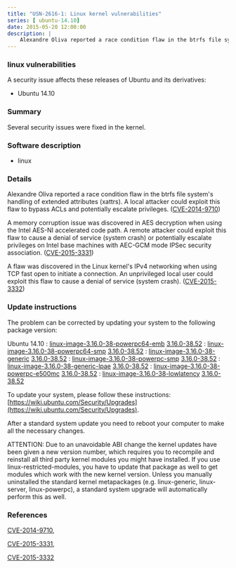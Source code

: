 ```yaml
---
title: "USN-2616-1: Linux kernel vulnerabilities"
series: [ ubuntu-14.10]
date: 2015-05-20 12:00:00
description: |
    Alexandre Oliva reported a race condition flaw in the btrfs file system&#39;s handling of extended attributes (xattrs). A local attacker could exploit this flaw to bypass ACLs and potentially escalate privileges. ([CVE-2014-9710](http://people.ubuntu.com/~ubuntu-security/cve/CVE-2014-9710))
--- 
```

 
 


### linux vulnerabilities

A security issue affects these releases of Ubuntu and its derivatives:

* Ubuntu 14.10

### Summary

Several security issues were fixed in the kernel. 

### Software description

* linux 

### Details

Alexandre Oliva reported a race condition flaw in the btrfs file system&#39;s handling of extended attributes (xattrs). A local attacker could exploit this flaw to bypass ACLs and potentially escalate privileges. ([CVE-2014-9710](http://people.ubuntu.com/~ubuntu-security/cve/CVE-2014-9710))

A memory corruption issue was discovered in AES decryption when using the Intel AES-NI accelerated code path. A remote attacker could exploit this flaw to cause a denial of service (system crash) or potentially escalate privileges on Intel base machines with AEC-GCM mode IPSec security association. ([CVE-2015-3331](http://people.ubuntu.com/~ubuntu-security/cve/CVE-2015-3331))

A flaw was discovered in the Linux kernel&#39;s IPv4 networking when using TCP fast open to initiate a connection. An unprivileged local user could exploit this flaw to cause a denial of service (system crash). ([CVE-2015-3332](http://people.ubuntu.com/~ubuntu-security/cve/CVE-2015-3332)) 

### Update instructions

The problem can be corrected by updating your system to the following package version:

Ubuntu 14.10
 : [linux-image-3.16.0-38-powerpc64-emb](https://launchpad.net/ubuntu/+source/linux) <span> [3.16.0-38.52](https://launchpad.net/ubuntu/+source/linux/3.16.0-38.52) </span> 
 : [linux-image-3.16.0-38-powerpc64-smp](https://launchpad.net/ubuntu/+source/linux) <span> [3.16.0-38.52](https://launchpad.net/ubuntu/+source/linux/3.16.0-38.52) </span> 
 : [linux-image-3.16.0-38-generic](https://launchpad.net/ubuntu/+source/linux) <span> [3.16.0-38.52](https://launchpad.net/ubuntu/+source/linux/3.16.0-38.52) </span> 
 : [linux-image-3.16.0-38-powerpc-smp](https://launchpad.net/ubuntu/+source/linux) <span> [3.16.0-38.52](https://launchpad.net/ubuntu/+source/linux/3.16.0-38.52) </span> 
 : [linux-image-3.16.0-38-generic-lpae](https://launchpad.net/ubuntu/+source/linux) <span> [3.16.0-38.52](https://launchpad.net/ubuntu/+source/linux/3.16.0-38.52) </span> 
 : [linux-image-3.16.0-38-powerpc-e500mc](https://launchpad.net/ubuntu/+source/linux) <span> [3.16.0-38.52](https://launchpad.net/ubuntu/+source/linux/3.16.0-38.52) </span> 
 : [linux-image-3.16.0-38-lowlatency](https://launchpad.net/ubuntu/+source/linux) <span> [3.16.0-38.52](https://launchpad.net/ubuntu/+source/linux/3.16.0-38.52) </span> 

To update your system, please follow these instructions: [https://wiki.ubuntu.com/Security/Upgrades](https://wiki.ubuntu.com/Security/Upgrades).

After a standard system update you need to reboot your computer to make all the necessary changes.

ATTENTION: Due to an unavoidable ABI change the kernel updates have been given a new version number, which requires you to recompile and reinstall all third party kernel modules you might have installed. If you use linux-restricted-modules, you have to update that package as well to get modules which work with the new kernel version. Unless you manually uninstalled the standard kernel metapackages (e.g. linux-generic, linux-server, linux-powerpc), a standard system upgrade will automatically perform this as well. 

### References

 
 [CVE-2014-9710](http://people.ubuntu.com/~ubuntu-security/cve/CVE-2014-9710), 

 [CVE-2015-3331](http://people.ubuntu.com/~ubuntu-security/cve/CVE-2015-3331), 

 [CVE-2015-3332](http://people.ubuntu.com/~ubuntu-security/cve/CVE-2015-3332)
 

